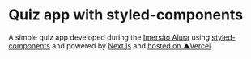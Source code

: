 # Quiz app with styled-components

A simple quiz app developed during the [Imersão Alura](https://www.alura.com.br/) using [styled-components](https://styled-components.com/) and powered by [Next.js](https://nextjs.org/) and [hosted on ▲Vercel](https://jaka-kappa.vercel.app/).
